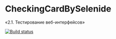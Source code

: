 # CheckingCardBySelenide
«2.1. Тестирование веб-интерфейсов»


[![Build status](https://ci.appveyor.com/api/projects/status/ydnwhlvkq629wj2h?svg=true)](https://ci.appveyor.com/project/FecklaSveckla/checkingcardbyselenide)
